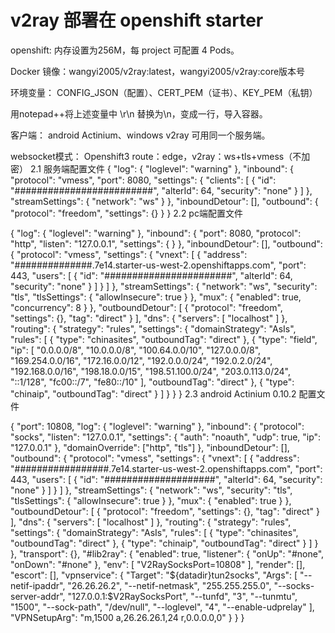 
# v2ray 部署在 openshift starter
openshift: 内存设置为256M，每 project 可配置 4 Pods。

Docker 镜像：wangyi2005/v2ray:latest，wangyi2005/v2ray:core版本号

环境变量： CONFIG_JSON（配置）、CERT_PEM（证书）、KEY_PEM（私钥）

用notepad++将上述变量中 \r\n 替换为\\n，变成一行，导入容器。

客户端： android Actinium、windows v2ray 可用同一个服务端。

websocket模式： Openshift3 route：edge，v2ray：ws+tls+vmess（不加密）
2.1 服务端配置文件
{
  "log": {
    "loglevel": "warning"
  },
  "inbound": {
    "protocol": "vmess",
    "port": 8080,
    "settings": {
      "clients": [
        {
          "id": "#########################",
          "alterId": 64,
          "security": "none"
        }
      ]
    },
    "streamSettings": {
      "network": "ws"
    }
  },
  "inboundDetour": [],
  "outbound": {
    "protocol": "freedom",
   "settings": {}
  }
}
2.2 pc端配置文件

{
  "log": {
    "loglevel": "warning"
  },
   "inbound": {
    "port": 8080,
    "protocol": "http",
    "listen": "127.0.0.1",
	"settings": {
    }
  },
  "inboundDetour": [],
  "outbound": {
    "protocol": "vmess",
    "settings": {
      "vnext": [
        {
          "address": "##############.7e14.starter-us-west-2.openshiftapps.com", 
          "port": 443, 
          "users": [
            {
              "id": "#######################",
              "alterId": 64,
              "security": "none"
            }
          ]
        }
      ]
    },
	"streamSettings": {
      "network": "ws",
	  "security": "tls",
	  "tlsSettings": {
        "allowInsecure": true
	  }
    },
	"mux": {
        "enabled": true,
        "concurrency": 8
    }
  },
  "outboundDetour": [
    {
      "protocol": "freedom",
      "settings": {},
      "tag": "direct"
    }
  ],
  "dns": {
    "servers": [
      "localhost"
    ]
  },
  "routing": {
    "strategy": "rules",
    "settings": {
      "domainStrategy": "AsIs",
      "rules": [
        {
          "type": "chinasites",
          "outboundTag": "direct"
        },
        {
          "type": "field",
          "ip": [
            "0.0.0.0/8",
            "10.0.0.0/8",
            "100.64.0.0/10",
            "127.0.0.0/8",
            "169.254.0.0/16",
            "172.16.0.0/12",
            "192.0.0.0/24",
            "192.0.2.0/24",
            "192.168.0.0/16",
            "198.18.0.0/15",
            "198.51.100.0/24",
            "203.0.113.0/24",
            "::1/128",
            "fc00::/7",
            "fe80::/10"
          ],
          "outboundTag": "direct"
        },
        {
          "type": "chinaip",
          "outboundTag": "direct"
        }
      ]
    }
  }
}
2.3 android Actinium 0.10.2 配置文件

{
  "port": 10808,
  "log": {
    "loglevel": "warning"
  },
  "inbound": {
    "protocol": "socks",
    "listen": "127.0.0.1",
    "settings": {
      "auth": "noauth",
      "udp": true,
     "ip": "127.0.0.1"
    },
	"domainOverride": ["http", "tls"]
  },
  "inboundDetour": [],
  "outbound": {
    "protocol": "vmess",
    "settings": {
      "vnext": [
        {
          "address": "#################.7e14.starter-us-west-2.openshiftapps.com", 
          "port": 443, 
          "users": [
            {
              "id": "####################",
              "alterId": 64,
              "security": "none"
            }
          ]
        }
      ]
    },
	"streamSettings": {
      "network": "ws",
	  "security": "tls",
	  "tlsSettings": {
        "allowInsecure": true
	  }
    },
	"mux": {
      "enabled": true
    }
  },
  "outboundDetour": [
    {
      "protocol": "freedom",
      "settings": {},
      "tag": "direct"
    }
  ],
  "dns": {
    "servers": [
      "localhost"
    ]
  },
  "routing": {
    "strategy": "rules",
    "settings": {
      "domainStrategy": "AsIs",
      "rules": [
	  {
        "type": "chinasites",
        "outboundTag": "direct"
      },
	  {
        "type": "chinaip",
        "outboundTag": "direct"
      }
    ]
    }
  },
  "transport": {},
  "#lib2ray": {
    "enabled": true,
    "listener": {
      "onUp": "#none",
      "onDown": "#none"
    },
    "env": [
      "V2RaySocksPort=10808"
    ],
    "render": [],
    "escort": [],
    "vpnservice": {
      "Target": "${datadir}tun2socks",
      "Args": [
        "--netif-ipaddr",
        "26.26.26.2",
        "--netif-netmask",
        "255.255.255.0",
        "--socks-server-addr",
        "127.0.0.1:$V2RaySocksPort",
        "--tunfd",
        "3",
        "--tunmtu",
        "1500",
        "--sock-path",
        "/dev/null",
        "--loglevel",
        "4",
        "--enable-udprelay"
      ],
      "VPNSetupArg": "m,1500 a,26.26.26.1,24 r,0.0.0.0,0"
    }
  }
}
